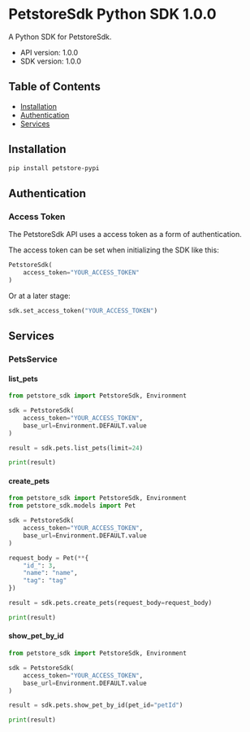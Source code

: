 # PetstoreSdk Python SDK 1.0.0

A Python SDK for PetstoreSdk.

- API version: 1.0.0
- SDK version: 1.0.0

## Table of Contents

- [Installation](#installation)
- [Authentication](#authentication)
- [Services](#services)

## Installation

```bash
pip install petstore-pypi
```

## Authentication

### Access Token

The PetstoreSdk API uses a access token as a form of authentication.

The access token can be set when initializing the SDK like this:

```py
PetstoreSdk(
    access_token="YOUR_ACCESS_TOKEN"
)
```

Or at a later stage:

```py
sdk.set_access_token("YOUR_ACCESS_TOKEN")
```

## Services

### PetsService

#### **list_pets**

```py
from petstore_sdk import PetstoreSdk, Environment

sdk = PetstoreSdk(
    access_token="YOUR_ACCESS_TOKEN",
    base_url=Environment.DEFAULT.value
)

result = sdk.pets.list_pets(limit=24)

print(result)
```

#### **create_pets**

```py
from petstore_sdk import PetstoreSdk, Environment
from petstore_sdk.models import Pet

sdk = PetstoreSdk(
    access_token="YOUR_ACCESS_TOKEN",
    base_url=Environment.DEFAULT.value
)

request_body = Pet(**{
    "id_": 3,
    "name": "name",
    "tag": "tag"
})

result = sdk.pets.create_pets(request_body=request_body)

print(result)
```

#### **show_pet_by_id**

```py
from petstore_sdk import PetstoreSdk, Environment

sdk = PetstoreSdk(
    access_token="YOUR_ACCESS_TOKEN",
    base_url=Environment.DEFAULT.value
)

result = sdk.pets.show_pet_by_id(pet_id="petId")

print(result)
```
